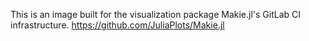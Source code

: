 This is an image built for the visualization package Makie.jl's GitLab CI infrastructure.
https://github.com/JuliaPlots/Makie.jl
